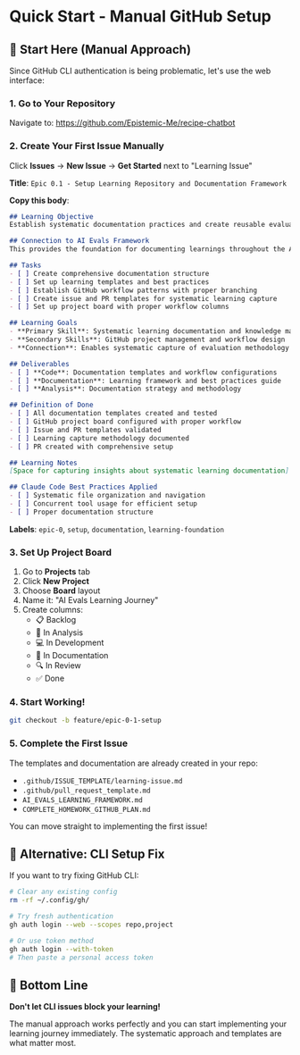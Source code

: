 # Quick Start - Manual GitHub Setup

## 🚀 Start Here (Manual Approach)

Since GitHub CLI authentication is being problematic, let's use the web interface:

### 1. Go to Your Repository
Navigate to: https://github.com/Epistemic-Me/recipe-chatbot

### 2. Create Your First Issue Manually

Click **Issues** → **New Issue** → **Get Started** next to "Learning Issue"

**Title**: `Epic 0.1 - Setup Learning Repository and Documentation Framework`

**Copy this body**:
```markdown
## Learning Objective
Establish systematic documentation practices and create reusable evaluation frameworks for the complete AI evals learning journey.

## Connection to AI Evals Framework
This provides the foundation for documenting learnings throughout the Analyze-Measure-Improve lifecycle.

## Tasks
- [ ] Create comprehensive documentation structure
- [ ] Set up learning templates and best practices
- [ ] Establish GitHub workflow patterns with proper branching
- [ ] Create issue and PR templates for systematic learning capture
- [ ] Set up project board with proper workflow columns

## Learning Goals
- **Primary Skill**: Systematic learning documentation and knowledge management
- **Secondary Skills**: GitHub project management and workflow design
- **Connection**: Enables systematic capture of evaluation methodology learnings

## Deliverables
- [ ] **Code**: Documentation templates and workflow configurations
- [ ] **Documentation**: Learning framework and best practices guide
- [ ] **Analysis**: Documentation strategy and methodology

## Definition of Done
- [ ] All documentation templates created and tested
- [ ] GitHub project board configured with proper workflow
- [ ] Issue and PR templates validated
- [ ] Learning capture methodology documented
- [ ] PR created with comprehensive setup

## Learning Notes
[Space for capturing insights about systematic learning documentation]

## Claude Code Best Practices Applied
- [ ] Systematic file organization and navigation
- [ ] Concurrent tool usage for efficient setup
- [ ] Proper documentation structure
```

**Labels**: `epic-0`, `setup`, `documentation`, `learning-foundation`

### 3. Set Up Project Board
1. Go to **Projects** tab
2. Click **New Project**
3. Choose **Board** layout
4. Name it: "AI Evals Learning Journey"
5. Create columns:
   - 📋 Backlog
   - 🔬 In Analysis
   - 💻 In Development
   - 📝 In Documentation
   - 🔍 In Review
   - ✅ Done

### 4. Start Working!
```bash
git checkout -b feature/epic-0-1-setup
```

### 5. Complete the First Issue

The templates and documentation are already created in your repo:
- `.github/ISSUE_TEMPLATE/learning-issue.md`
- `.github/pull_request_template.md`  
- `AI_EVALS_LEARNING_FRAMEWORK.md`
- `COMPLETE_HOMEWORK_GITHUB_PLAN.md`

You can move straight to implementing the first issue!

## 🎯 Alternative: CLI Setup Fix

If you want to try fixing GitHub CLI:

```bash
# Clear any existing config
rm -rf ~/.config/gh/

# Try fresh authentication
gh auth login --web --scopes repo,project

# Or use token method
gh auth login --with-token
# Then paste a personal access token
```

## 🚀 Bottom Line

**Don't let CLI issues block your learning!** 

The manual approach works perfectly and you can start implementing your learning journey immediately. The systematic approach and templates are what matter most.